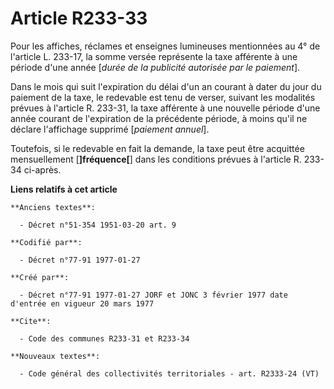# Article R233-33

Pour les affiches, réclames et enseignes lumineuses mentionnées au 4° de l'article L. 233-17, la somme versée représente la
taxe afférente à une période d'une année [*durée de la publicité autorisée par le paiement*].

Dans le mois qui suit l'expiration du délai d'un an courant à dater du jour du paiement de la taxe, le redevable est tenu de
verser, suivant les modalités prévues à l'article R. 233-31, la taxe afférente à une nouvelle période d'une année courant de
l'expiration de la précédente période, à moins qu'il ne déclare l'affichage supprimé [*paiement annuel*].

Toutefois, si le redevable en fait la demande, la taxe peut être acquittée mensuellement [**]fréquence[**] dans les
conditions prévues à l'article R. 233-34 ci-après.

**Liens relatifs à cet article**

	**Anciens textes**:

	  - Décret n°51-354 1951-03-20 art. 9

	**Codifié par**:

	  - Décret n°77-91 1977-01-27

	**Créé par**:

	  - Décret n°77-91 1977-01-27 JORF et JONC 3 février 1977 date d'entrée en vigueur 20 mars 1977

	**Cite**:

	  - Code des communes R233-31 et R233-34

	**Nouveaux textes**:

	  - Code général des collectivités territoriales - art. R2333-24 (VT)
